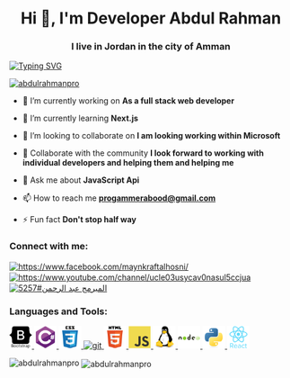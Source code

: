 <h1 align="center">Hi 👋, I'm Developer Abdul Rahman</h1>
<h3 align="center">I live in Jordan in the city of Amman</h3>

[![Typing SVG](https://readme-typing-svg.herokuapp.com?font=Fira+Code&pause=1000&width=435&lines=Do+not+surrender+to+life+if+it+turned+its+back+on+you%2C+so+initiate+treachery)](https://git.io/typing-svg)

<p align="left"> <a href="https://github.com/ryo-ma/github-profile-trophy"><img src="https://github-profile-trophy.vercel.app/?username=abdulrahmanpro" alt="abdulrahmanpro" /></a> </p>

- 🔭 I’m currently working on **As a full stack web developer**

- 🌱 I’m currently learning **Next.js**

- 👯 I’m looking to collaborate on **I am looking working within Microsoft**

- 🤝 Collaborate with the community **I look forward to working with individual developers and helping them and helping me**

- 💬 Ask me about **JavaScript Api**

- 📫 How to reach me **progammerabood@gmail.com**

- ⚡ Fun fact **Don't stop half way**

<h3 align="left">Connect with me:</h3>
<p align="left">
<a href="https://fb.com/https://www.facebook.com/maynkraftalhosni/" target="blank"><img align="center" src="https://raw.githubusercontent.com/rahuldkjain/github-profile-readme-generator/master/src/images/icons/Social/facebook.svg" alt="https://www.facebook.com/maynkraftalhosni/" height="30" width="40" /></a>
<a href="https://www.youtube.com/c/https://www.youtube.com/channel/ucle03usycav0nasul5ccjua" target="blank"><img align="center" src="https://raw.githubusercontent.com/rahuldkjain/github-profile-readme-generator/master/src/images/icons/Social/youtube.svg" alt="https://www.youtube.com/channel/ucle03usycav0nasul5ccjua" height="30" width="40" /></a>
<a href="https://discord.gg/المبرمج عبد الرحمن#5257" target="blank"><img align="center" src="https://raw.githubusercontent.com/rahuldkjain/github-profile-readme-generator/master/src/images/icons/Social/discord.svg" alt="المبرمج عبد الرحمن#5257" height="30" width="40" /></a>
</p>

<h3 align="left">Languages and Tools:</h3>
<p align="left"> <a href="https://getbootstrap.com" target="_blank" rel="noreferrer"> <img src="https://raw.githubusercontent.com/devicons/devicon/master/icons/bootstrap/bootstrap-plain-wordmark.svg" alt="bootstrap" width="40" height="40"/> </a> <a href="https://www.w3schools.com/cs/" target="_blank" rel="noreferrer"> <img src="https://raw.githubusercontent.com/devicons/devicon/master/icons/csharp/csharp-original.svg" alt="csharp" width="40" height="40"/> </a> <a href="https://www.w3schools.com/css/" target="_blank" rel="noreferrer"> <img src="https://raw.githubusercontent.com/devicons/devicon/master/icons/css3/css3-original-wordmark.svg" alt="css3" width="40" height="40"/> </a> <a href="https://git-scm.com/" target="_blank" rel="noreferrer"> <img src="https://www.vectorlogo.zone/logos/git-scm/git-scm-icon.svg" alt="git" width="40" height="40"/> </a> <a href="https://www.w3.org/html/" target="_blank" rel="noreferrer"> <img src="https://raw.githubusercontent.com/devicons/devicon/master/icons/html5/html5-original-wordmark.svg" alt="html5" width="40" height="40"/> </a> <a href="https://developer.mozilla.org/en-US/docs/Web/JavaScript" target="_blank" rel="noreferrer"> <img src="https://raw.githubusercontent.com/devicons/devicon/master/icons/javascript/javascript-original.svg" alt="javascript" width="40" height="40"/> </a> <a href="https://www.linux.org/" target="_blank" rel="noreferrer"> <img src="https://raw.githubusercontent.com/devicons/devicon/master/icons/linux/linux-original.svg" alt="linux" width="40" height="40"/> </a> <a href="https://nodejs.org" target="_blank" rel="noreferrer"> <img src="https://raw.githubusercontent.com/devicons/devicon/master/icons/nodejs/nodejs-original-wordmark.svg" alt="nodejs" width="40" height="40"/> </a> <a href="https://www.python.org" target="_blank" rel="noreferrer"> <img src="https://raw.githubusercontent.com/devicons/devicon/master/icons/python/python-original.svg" alt="python" width="40" height="40"/> </a> <a href="https://reactjs.org/" target="_blank" rel="noreferrer"> <img src="https://raw.githubusercontent.com/devicons/devicon/master/icons/react/react-original-wordmark.svg" alt="react" width="40" height="40"/> </a> </p>

<p><img align="left" src="https://github-readme-stats.vercel.app/api/top-langs?username=abdulrahmanpro&show_icons=true&locale=en&layout=compact" alt="abdulrahmanpro" /></p>

<p>&nbsp;<img align="center" src="https://github-readme-stats.vercel.app/api?username=abdulrahmanpro&show_icons=true&locale=en" alt="abdulrahmanpro" /></p>

